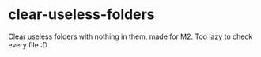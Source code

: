 # clear-useless-folders
 
Clear useless folders with nothing in them, made for M2. 
Too lazy to check every file :D